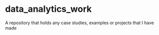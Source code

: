 # data_analytics_work
A repository that holds any case studies, examples or projects that I have made
